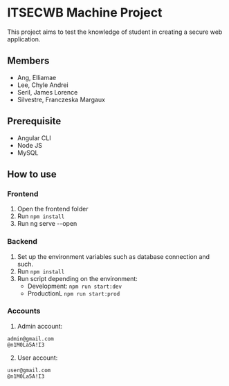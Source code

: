 # ITSECWB Machine Project

This project aims to test the knowledge of student in creating a secure web application.

## Members

- Ang, Elliamae
- Lee, Chyle Andrei
- Seril, James Lorence
- Silvestre, Franczeska Margaux

## Prerequisite

- Angular CLI
- Node JS
- MySQL

## How to use

### Frontend

1. Open the frontend folder
2. Run `npm install`
3. Run ng serve --open

### Backend

1. Set up the environment variables such as database connection and such.
2. Run `npm install`
3. Run script depending on the environment:
   - Development: `npm run start:dev`
   - ProductionL `npm run start:prod`

### Accounts

1. Admin account:

```
admin@gmail.com
@n1M0La5A!I3
```

2. User account:

```
user@gmail.com
@n1M0La5A!I3
```
